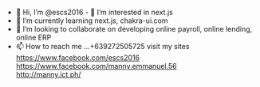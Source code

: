 - 👋 Hi, I’m @escs2016 - 👀 I’m interested in next.js
- 🌱 I’m currently learning next.js, chakra-ui.com
- 💞️ I’m looking to collaborate on developing online payroll, online lending, online ERP
- 📫 How to reach me ...+639272505725
visit my sites https://www.facebook.com/escs2016  
https://www.facebook.com/manny.emmanuel.56  
http://manny.ict.ph/
<!---
escs2016/escs2016 is a ✨ special ✨ repository because its `README.md` (this file) appears on your GitHub profile.
You can click the Preview link to take a look at your changes.
--->
